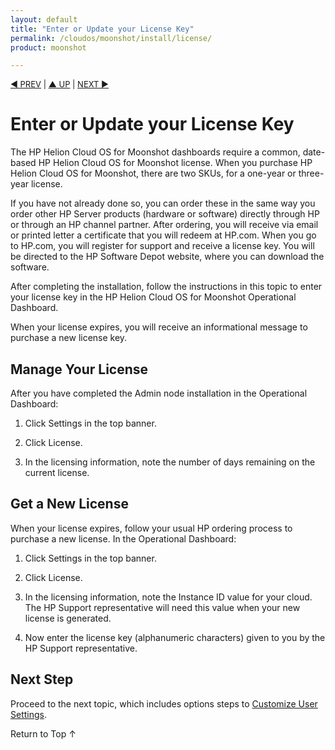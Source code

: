 ```yaml
---
layout: default
title: "Enter or Update your License Key"
permalink: /cloudos/moonshot/install/license/
product: moonshot

---
```



<script> 

function PageRefresh { 
onLoad="window.refresh" 
} 
 
PageRefresh();

</script>


<p style="font-size: small;"> <a href="/cloudos/moonshot/install/create-compute-regions/">&#9664; PREV</a> | <a href="/cloudos/moonshot/install/">&#9650; UP</a> | <a href="/cloudos/moonshot/install/customize-user-settings/">NEXT &#9654;</a> </p>

# Enter or Update your License Key

The HP Helion Cloud OS for Moonshot dashboards require a common, date-based HP Helion Cloud OS for Moonshot license. When you purchase HP Helion Cloud OS for Moonshot, there are two SKUs, for a one-year or three-year license. 

If you have not already done so, you can order these in the same way you order other HP Server products (hardware or software) directly through HP or through an HP channel partner. After ordering, you will receive via email or printed letter a certificate that you will redeem at HP.com. When you go to HP.com, you will register for 
support and receive a license key. You will be directed to the HP Software Depot website, where you can download the software.

After completing the installation, follow the instructions in this topic to enter your license key in the HP Helion Cloud OS for Moonshot Operational Dashboard. 

When your license expires, you will receive an informational message to purchase a new license key.  

## Manage Your License

After you have completed the Admin node installation in the Operational Dashboard:

1. Click Settings in the top banner.

2. Click License.

3. In the licensing information, note the number of days remaining on the current license.

## Get a New License

When your license expires, follow your usual HP ordering process to purchase a new license. In the Operational Dashboard: 

1. Click Settings in the top banner.

2. Click License.

3. In the licensing information, note the Instance ID value for your cloud. The HP Support representative will need this value when your new license is generated. 

4. Now enter the license key (alphanumeric characters) given to you by the HP Support representative. 

## Next Step

Proceed to the next topic, which includes options steps to [Customize User Settings](/cloudos/moonshot/install/customize-user-settings).

<a href="#top" style="padding:14px 0px 14px 0px; text-decoration: none;"> Return to Top &#8593; </a>

